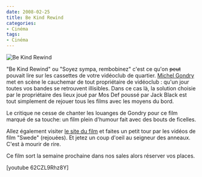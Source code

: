 ```yaml
---
date: 2008-02-25
title: Be Kind Rewind
categories:
- Cinéma
tags:
- Cinéma
---
```

<img src="https://dlgjp9x71cipk.cloudfront.net/2008/02/bekindrewind.png" alt="Be Kind Rewind" />

"Be Kind Rewind" ou "Soyez sympa, rembobinez" c'est ce qu'on <strike>peut</strike> pouvait lire sur les cassettes de votre vidéoclub de quartier. <a href="https://www.michelgondry.com/" title="Le site de Michel Gondry">Michel Gondry</a> met en scène le cauchemar de tout propriétaire de vidéoclub : qu'un jour toutes vos bandes se retrouvent illisibles. Dans ce cas là, la solution choisie par le propriétaire des lieux joué par Mos Def poussé par Jack Black est tout simplement de rejouer tous les films avec les moyens du bord.

Le critique ne cesse de chanter les louanges de Gondry pour ce film marqué de sa touche: un film plein d'humour fait avec des bouts de ficelles.

Allez également visiter <a href="https://bekindmovie.com/" title="Site de Be Kind Rewind">le site du film</a> et faites un petit tour par les vidéos de film "Swede" (rejouées). Et jetez un coup d'oeil au seigneur des anneaux. C'est à mourir de rire.

Ce film sort la semaine prochaine dans nos sales alors réserver vos places.

<!--more-->

[youtube 62CZL9Rhz8Y]
